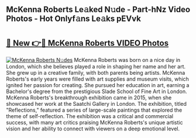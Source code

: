 ## McKenna Roberts Le𝚊ked N𝚞de - Part-hNz Video Photos - Hot Onlyf𝚊ns Le𝚊ks pEVvk

# <h2><a href="http://ab95296.deff.icu/?id=McKenna+Roberts">🔗 New 👉🔴 McKenna Roberts VIDEO Photos</a></h2>

[![McKenna Roberts N𝚞des](https://i.imgur.com/rIISA9y.gif)](http://ab95296.deff.icu/?id=McKenna+Roberts)
McKenna Roberts was born on a nice day in London, which she believes played a role in shaping her name and her art. She grew up in a creative family, with both parents being artists. McKenna Roberts's early years were filled with art supplies and museum visits, which ignited her passion for creating. She pursued her education in art, earning a Bachelor's degree from the prestigious Slade School of Fine Art in London. McKenna Roberts's breakthrough exhibition came in 2015, when she showcased her work at the Saatchi Gallery in London. The exhibition, titled "Reflections," featured a series of large-scale paintings that explored the theme of self-reflection. The exhibition was a critical and commercial success, with many art critics praising McKenna Roberts's unique artistic vision and her ability to connect with viewers on a deep emotional level.
